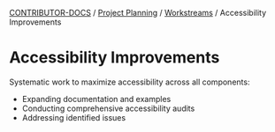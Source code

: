 <!-- Generated breadcrumbs - DO NOT EDIT -->

[CONTRIBUTOR-DOCS](../../../README.md) / [Project Planning](../../README.md) / [Workstreams](../README.md) / Accessibility Improvements

<!-- Document title (editable) -->

# Accessibility Improvements

<!-- Document content (editable) -->

Systematic work to maximize accessibility across all components:

- Expanding documentation and examples
- Conducting comprehensive accessibility audits
- Addressing identified issues
